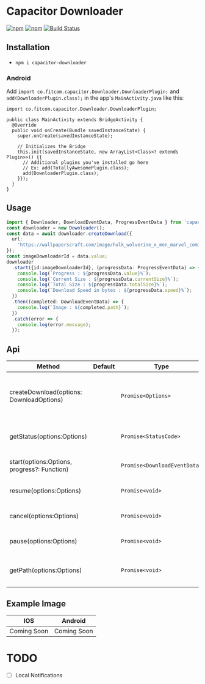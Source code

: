 # Capacitor Downloader

[![npm](https://img.shields.io/npm/v/capacitor-downloader.svg)](https://www.npmjs.com/package/capacitor-downloader)
[![npm](https://img.shields.io/npm/dt/capacitor-downloader.svg?label=npm%20downloads)](https://www.npmjs.com/package/capacitor-downloader)
[![Build Status](https://travis-ci.org/triniwiz/capacitor-downloader.svg?branch=master)](https://travis-ci.org/triniwiz/capacitor-downloader)

## Installation

* `npm i capacitor-downloader`

### Android

Add `import co.fitcom.capacitor.Downloader.DownloaderPlugin;` and `add(DownloaderPlugin.class);` in the app's `MainActivity.java` like this:

```
import co.fitcom.capacitor.Downloader.DownloaderPlugin;

public class MainActivity extends BridgeActivity {
  @Override
  public void onCreate(Bundle savedInstanceState) {
    super.onCreate(savedInstanceState);

    // Initializes the Bridge
    this.init(savedInstanceState, new ArrayList<Class<? extends Plugin>>() {{
      // Additional plugins you've installed go here
      // Ex: add(TotallyAwesomePlugin.class);
      add(DownloaderPlugin.class);
    }});
  }
}
```

## Usage

```ts
import { Downloader, DownloadEventData, ProgressEventData } from 'capacitor-downloader';
const downloader = new Downloader();
const data = await downloader.createDownload({
  url:
    'https://wallpaperscraft.com/image/hulk_wolverine_x_men_marvel_comics_art_99032_3840x2400.jpg'
});
const imageDownloaderId = data.value;
downloader
  .start({id:imageDownloaderId}, (progressData: ProgressEventData) => {
    console.log(`Progress : ${progressData.value}%`);
    console.log(`Current Size : ${progressData.currentSize}%`);
    console.log(`Total Size : ${progressData.totalSize}%`);
    console.log(`Download Speed in bytes : ${progressData.speed}%`);
  })
  .then((completed: DownloadEventData) => {
    console.log(`Image : ${completed.path}`);
  })
  .catch(error => {
    console.log(error.message);
  });
```

## Api

| Method                                   | Default | Type                         | Description                                           |
| ---------------------------------------- | ------- | ---------------------------- | ----------------------------------------------------- |
| createDownload(options: DownloadOptions) |         | `Promise<Options>`                     | Creates a download task it returns the id of the task |
| getStatus(options:Options)                    |         | `Promise<StatusCode>`                 | Gets the status of a download task.                   |
| start(options:Options, progress?: Function)   |         | `Promise<DownloadEventData>` | Starts a download task.                               |  |
| resume(options:Options)                       |         | `Promise<void>`                       | Resumes a download task.                              |
| cancel(options:Options)                       |         | `Promise<void>`                       | Cancels a download task.                              |
| pause(options:Options)                        |         | `Promise<void>`                       | Pauses a download task.                               |
| getPath(options:Options)                      |         | `Promise<void>`                       | Return the path of a download task.                   |

## Example Image

| IOS                                     | Android                                     |
| --------------------------------------- | ------------------------------------------- |
| Coming Soon | Coming Soon |

# TODO

* [ ] Local Notifications
